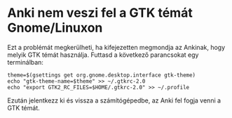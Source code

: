 # Anki nem veszi fel a GTK témát Gnome/Linuxon

Ezt a problémát megkerülheti, ha kifejezetten megmondja az Ankinak, hogy melyik GTK témát használja. Futtasd a következő parancsokat egy terminálban:

```shell
theme=$(gsettings get org.gnome.desktop.interface gtk-theme)
echo "gtk-theme-name=$theme" >> ~/.gtkrc-2.0
echo "export GTK2_RC_FILES=$HOME/.gtkrc-2.0" >> ~/.profile
```

Ezután jelentkezz ki és vissza a számítógépedbe, az Anki fel fogja venni a GTK témát.
